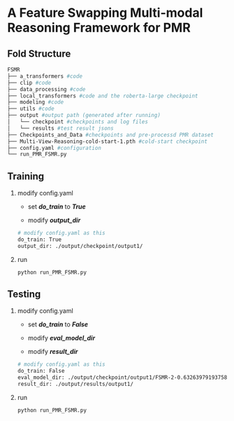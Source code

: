 # A Feature Swapping Multi-modal Reasoning Framework for PMR

## Fold Structure
 ``` bash
FSMR
├── a_transformers #code
├── clip #code
├── data_processing #code
├── local_transformers #code and the roberta-large checkpoint
├── modeling #code
├── utils #code
├── output #output path (generated after running)
│   └── checkpoint #checkpoints and log files
│   └── results #test result jsons
├── Checkpoints_and_Data #checkpoints and pre-processd PMR dataset
├── Multi-View-Reasoning-cold-start-1.pth #cold-start checkpoint
├── config.yaml #configuration
└── run_PMR_FSMR.py
 ``` 


## Training
1. modify config.yaml

    - set _**do_train**_ to _**True**_

    - modify _**output_dir**_

    ```bash
    # modify config.yaml as this
    do_train: True
    output_dir: ./output/checkpoint/output1/
    ```



2. run
    ```bash
    python run_PMR_FSMR.py
    ```


## Testing
1. modify config.yaml


    - set _**do_train**_ to _**False**_
    
    - modify _**eval_model_dir**_

    - modify _**result_dir**_

    ```bash
    # modify config.yaml as this
    do_train: False
    eval_model_dir: ./output/checkpoint/output1/FSMR-2-0.6326397919375812-1600.pth
    result_dir: ./output/results/output1/
    ```


2. run
    ```bash
    python run_PMR_FSMR.py
    ```


